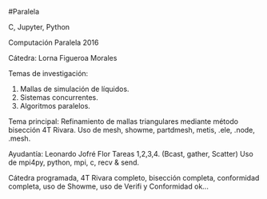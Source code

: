 #Paralela

C, Jupyter, Python

Computación Paralela 2016

Cátedra: Lorna Figueroa Morales 

Temas de investigación: 
1. Mallas de simulación de líquidos.
2. Sistemas concurrentes.
3. Algoritmos paralelos.

Tema principal:
Refinamiento de mallas triangulares mediante método bisección 4T Rivara.
Uso de mesh, showme, partdmesh, metis, .ele, .node, .mesh.

Ayudantía: Leonardo Jofré Flor
Tareas 1,2,3,4.
(Bcast, gather, Scatter)
Uso de mpi4py, python, mpi, c, recv & send.


Cátedra programada, 4T Rivara completo, bisección completa, conformidad completa, uso de Showme, uso de Verifi y Conformidad ok...